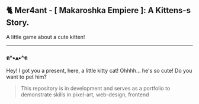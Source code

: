 ## 🐈 Mer4ant - [ Makaroshka Empiere ]: A Kittens-s Story.

A little game about a cute kitten!

<hr>

### ฅ^•ﻌ•^ฅ

Hey! I got you a present, here, a little kitty cat! Ohhhh... he's so cute! Do you want to pet him?

> This repository is in development and serves as a portfolio to demonstrate skills in pixel-art, web-design, frontend
